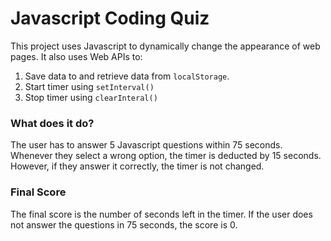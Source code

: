 # Javascript Coding Quiz
This project uses Javascript to dynamically change the appearance of web pages. It also uses Web APIs to:
1. Save data to and retrieve data from `localStorage`.
1. Start timer using `setInterval()` 
1. Stop timer using `clearInteral()`

### What does it do?
The user has to answer 5 Javascript questions within 75 seconds. Whenever they select a wrong option, the timer is deducted by 15 seconds. However, if they answer it correctly, the timer is not changed.

### Final Score
The final score is the number of seconds left in the timer. If the user does not answer the questions in 75 seconds, the score is 0.